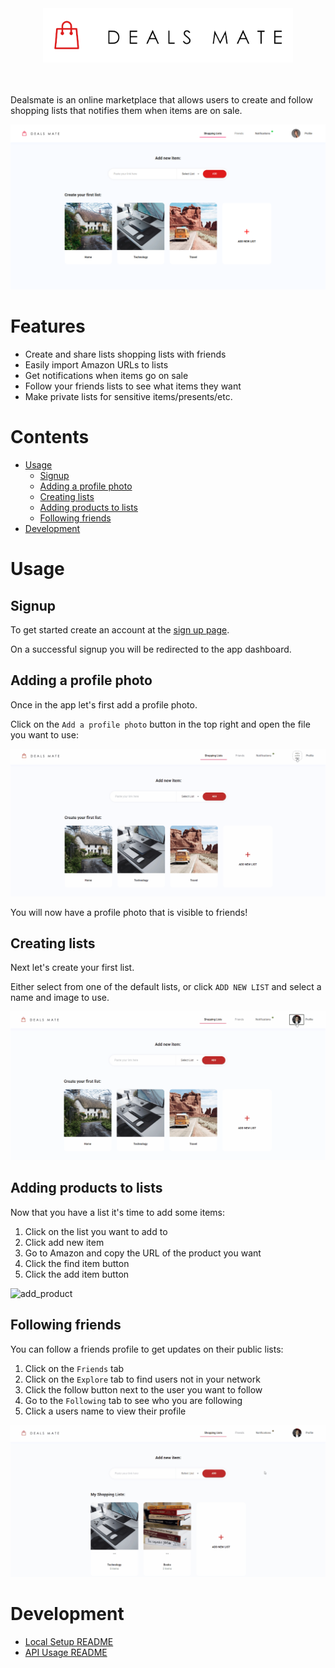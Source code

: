 <div align="center">
    <img alt="Dealsmate logo" src="./docs/img/logo.png" width="400px" />
</div> <br /> <br />

Dealsmate is an online marketplace that allows users to create and follow shopping lists that notifies them when items are on sale.

![dashboard](./docs/img/dashboard.png)

# Features

-   Create and share lists shopping lists with friends
-   Easily import Amazon URLs to lists
-   Get notifications when items go on sale
-   Follow your friends lists to see what items they want
-   Make private lists for sensitive items/presents/etc.

# Contents

-   [Usage](#Usage)
    -   [Signup](#Signup)
    -   [Adding a profile photo](#Adding-a-profile-photo)
    -   [Creating lists](#Creating-lists)
    -   [Adding products to lists](#Adding-products-to-lists)
    -   [Following friends](#Following-friends)
-   [Development](#Development)

# Usage

## Signup

To get started create an account at the <a href='dealsmate.com/signup' >sign up page</a>.

On a successful signup you will be redirected to the app dashboard.

## Adding a profile photo

Once in the app let's first add a profile photo.

Click on the `Add a profile photo` button in the top right and open the file you want to use:

![add_profile_pic](./docs/img/gifs/add_profile_pic.gif)

You will now have a profile photo that is visible to friends!

## Creating lists

Next let's create your first list.

Either select from one of the default lists, or click `ADD NEW LIST` and select a name and image to use.

![add_list](./docs/img/gifs/add_list.gif)

## Adding products to lists

Now that you have a list it's time to add some items:

1. Click on the list you want to add to
2. Click add new item
3. Go to Amazon and copy the URL of the product you want
4. Click the find item button
5. Click the add item button

![add_product](./docs/img/gifs/add_product.gif)

## Following friends

You can follow a friends profile to get updates on their public lists:

1. Click on the `Friends` tab
2. Click on the `Explore` tab to find users not in your network
3. Click the follow button next to the user you want to follow
4. Go to the `Following` tab to see who you are following
5. Click a users name to view their profile

![follow_profiles](./docs/img/gifs/follow_profiles.gif)

# Development

<ul>
    <li><a href="./docs/local_setup.md">Local Setup README</a></li>
    <li><a href="./docs/api_usage.md">API Usage README</a></li>
</ul>
